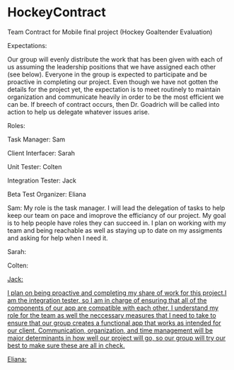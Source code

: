 # HockeyContract
Team Contract for Mobile final project (Hockey Goaltender Evaluation)

Expectations:

Our group will evenly distribute the work that has been given with each of us assuming the leadership positions that we have assigned each other (see below). Everyone in the group is expected to participate and be proactive in completing our project. Even though we have not gotten the details for the project yet, the expectation is to meet routinely to maintain organization and communicate heavily in order to be the most efficient we can be. If breech of contract occurs, then Dr. Goadrich will be called into action to help us delegate whatever issues arise. 

Roles:

Task Manager: Sam

Client Interfacer: Sarah

Unit Tester: Colten

Integration Tester: Jack

Beta Test Organizer: Eliana



Sam: My role is the task manager. I will lead the delegation of tasks to help keep our team on pace and imoprove the efficiancy of our project. My goal is to help people have roles they can succeed in. I plan on working with my team and being reachable as well as staying up to date on my assigments and asking for help when I need it.



Sarah:



Colten:


<u>Jack: <u>

I plan on being proactive and completing my share of work for this project.I am the integration tester, so I am in charge of ensuring that all of the components of our app are compatible with each other. I understand my role for the team as well the neccessary measures that I need to take to ensure that our group creates a functional app that works as intended for our client. Communication, organization, and time management will be major determinants in how well our project will go, so our group will try our best to make sure these are all in check.


Eliana:
